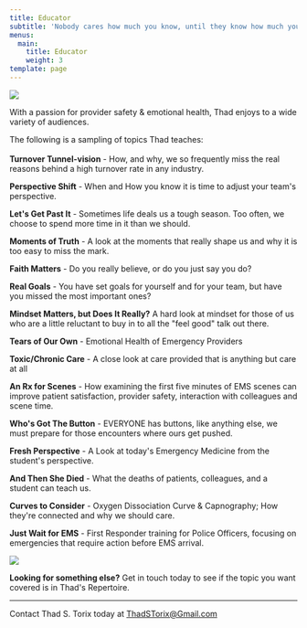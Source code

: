 ```yaml
---
title: Educator
subtitle: 'Nobody cares how much you know, until they know how much you care.'
menus:
  main:
    title: Educator
    weight: 3
template: page
---
```

![](/images/clinical-coordinator.jpg)

With a passion for provider safety & emotional health, Thad enjoys to a wide variety of audiences.

The following is a sampling of topics Thad teaches:\
\
**Turnover Tunnel-vision** - How, and why, we so frequently miss the real reasons behind a high turnover rate in any industry.

**Perspective Shift** - When and How you know it is time to adjust your team's perspective.  

**Let's Get Past It** - Sometimes life deals us a tough season.  Too often, we choose to spend more time in it than we should.

**Moments of Truth** - A look at the moments that really shape us and why it is too easy to miss the mark.

**Faith Matters** - Do you really believe, or do you just say you do?

**Real Goals** - You have set goals for yourself and for your team, but have you missed the most important ones?

**Mindset Matters, but Does It Really?** A hard look at mindset for those of us who are a little reluctant to buy in to all the "feel good" talk out there.

**Tears of Our Own** - Emotional Health of Emergency Providers

**Toxic/Chronic Care** - A close look at care provided that is anything but care at all

**An Rx for Scenes** - How examining the first five minutes of EMS scenes can improve patient satisfaction, provider safety, interaction with colleagues and scene time.

**Who's Got The Button** - EVERYONE has buttons, like anything else, we must prepare for those encounters where ours get pushed.

**Fresh Perspective** - A Look at today's Emergency Medicine from the student's perspective.

**And Then She Died** - What the deaths of patients, colleagues, and a student can teach us. 

**Curves to Consider** - Oxygen Dissociation Curve & Capnography; How they're connected and why we should care.

**Just Wait for EMS** - First Responder training for Police Officers, focusing on emergencies that require action before EMS arrival.

![](/images/emt-lecture.jpg)

**Looking for something else?**  Get in touch today to see if the topic you want covered is in Thad's Repertoire.

- - -

Contact Thad S. Torix today at ThadSTorix@Gmail.com
